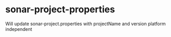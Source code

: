 # sonar-project-properties
Will update sonar-project.properties with projectName and version platform independent
